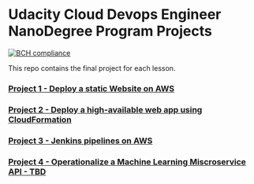 # Udacity Cloud Devops Engineer NanoDegree Program Projects

[![BCH compliance](https://bettercodehub.com/edge/badge/tejada7/Cloud-Devops-Engineer-ND?branch=develop)](https://bettercodehub.com/)

This repo contains the final project for each lesson.

### [Project 1 - Deploy a static Website on AWS](./project-1)

### [Project 2 - Deploy a high-available web app using CloudFormation](./project-2)

### [Project 3 - Jenkins pipelines on AWS](./project-3/README.md)

### [Project 4 - Operationalize a Machine Learning Miscroservice API - TBD](./project-4/README.md)
